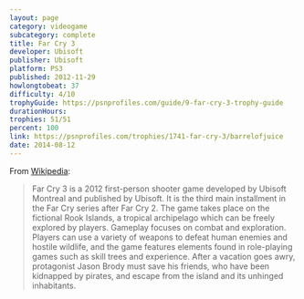 ```yaml
---
layout: page
category: videogame
subcategory: complete
title: Far Cry 3
developer: Ubisoft
publisher: Ubisoft
platform: PS3
published: 2012-11-29
howlongtobeat: 37
difficulty: 4/10
trophyGuide: https://psnprofiles.com/guide/9-far-cry-3-trophy-guide
durationHours:
trophies: 51/51
percent: 100
link: https://psnprofiles.com/trophies/1741-far-cry-3/barrelofjuice
date: 2014-08-12
---
```


From [Wikipedia](https://en.wikipedia.org/wiki/Far_Cry_3):

> Far Cry 3 is a 2012 first-person shooter game developed by Ubisoft Montreal and published by Ubisoft. It is the third main installment in the Far Cry series after Far Cry 2. The game takes place on the fictional Rook Islands, a tropical archipelago which can be freely explored by players. Gameplay focuses on combat and exploration. Players can use a variety of weapons to defeat human enemies and hostile wildlife, and the game features elements found in role-playing games such as skill trees and experience. After a vacation goes awry, protagonist Jason Brody must save his friends, who have been kidnapped by pirates, and escape from the island and its unhinged inhabitants.

